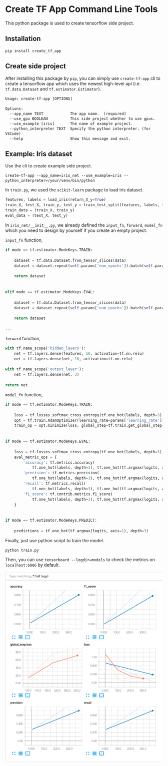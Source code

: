 # Create TF App Command Line Tools

This python package is used to create tensorflow side project.

## Installation

```
pip install create_tf_app
```

## Create side project 

After installing this package by `pip`, you can simply use `create-tf-app` cli to create a tensorflow app which uses the newest high-level api (i.e. `tf.data.Dataset` and `tf.estimator.Estimator`).

```
Usage: create-tf-app [OPTIONS]

Options:
  --app_name TEXT            The app name.  [required]
  --use_gpu BOOLEAN          This side project whether to use gpus.
  --use_example [iris]       The name of example project.
  --python_interpreter TEXT  Specify the python interpreter. (for VSCode)
  --help                     Show this message and exit.
```

## Example: Iris dataset

Use the cli to create example side project.

```
create-tf-app --app_name=iris_net --use_example=iris --python_interpreter=/your/venv/bin/python
```

In `train.py`, we used the `scikit-learn` package to load iris dataset.

```python
features, labels = load_iris(return_X_y=True)
train_X, test_X, train_y, test_y = train_test_split(features, labels, test_size=kwargs.get('test_size'))
train_data = (train_X, train_y)
eval_data = (test_X, test_y)
```

In `iris_net/__init__.py`, we already defined the `input_fn`, `forward`, `model_fn` which you need to design by yourself if you create an empty project.

`input_fn` function,
```python
if mode == tf.estimator.ModeKeys.TRAIN:
            
    dataset = tf.data.Dataset.from_tensor_slices(data)
    dataset = dataset.repeat(self.params['num_epochs']).batch(self.params['batch_size']).prefetch(self.params['batch_size'])

    return dataset
  

elif mode == tf.estimator.ModeKeys.EVAL:
  
    dataset = tf.data.Dataset.from_tensor_slices(data)
    dataset = dataset.repeat(self.params['num_epochs']).batch(self.params['batch_size']).prefetch(self.params['batch_size'])

    return dataset

...
```

`forward` function,
```python
with tf.name_scope('hidden_layers'):
    net = tf.layers.dense(features, 10, activation=tf.nn.relu)
    net = tf.layers.dense(net, 10, activation=tf.nn.relu)

with tf.name_scope('output_layer'):
    net = tf.layers.dense(net, 3)

return net
```

`model_fn` function,
```python
if mode == tf.estimator.ModeKeys.TRAIN:
    
    loss = tf.losses.softmax_cross_entropy(tf.one_hot(labels, depth=3), logits)
    opt = tf.train.AdamOptimizer(learning_rate=params['learning_rate'])
    train_op = opt.minimize(loss, global_step=tf.train.get_global_step())
    

if mode == tf.estimator.ModeKeys.EVAL:
    
    loss = tf.losses.softmax_cross_entropy(tf.one_hot(labels, depth=3), logits)
    eval_metric_ops = {
        'accuracy': tf.metrics.accuracy(
            tf.one_hot(labels, depth=3), tf.one_hot(tf.argmax(logits, axis=1), depth=3), name='accuracy'),
        'precision': tf.metrics.precision(
            tf.one_hot(labels, depth=3), tf.one_hot(tf.argmax(logits, axis=1), depth=3), name='precision'),
        'recall': tf.metrics.recall(
            tf.one_hot(labels, depth=3), tf.one_hot(tf.argmax(logits, axis=1), depth=3), name='recall'),
        'f1_score': tf.contrib.metrics.f1_score(
            tf.one_hot(labels, depth=3), tf.one_hot(tf.argmax(logits, axis=1), depth=3), name='f1_score')
    }
    

if mode == tf.estimator.ModeKeys.PREDICT:
    
    predictions = tf.one_hot(tf.argmax(logits, axis=1), depth=3)
```

Finally, just use python script to train the model.

```
python train.py
```

Then, you can use `tensorboard --logdir=models` to check the metrics on `localhost:6006` by default.

![tensorboard example](img/tensorboard_example.png)